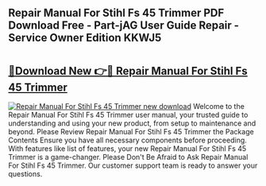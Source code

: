 ## Repair Manual For Stihl Fs 45 Trimmer PDF Download Free - Part-jAG User Guide Repair - Service Owner Edition KKWJ5

# <h2><a href="http://bc48843.oget.top/?id=Repair+Manual+For+Stihl+Fs+45+Trimmer">🔗Download New 👉🔴 Repair Manual For Stihl Fs 45 Trimmer</a></h2>

[![Repair Manual For Stihl Fs 45 Trimmer new download](https://i.imgur.com/5g1atiW.png)](http://bc48843.oget.top/?id=Repair+Manual+For+Stihl+Fs+45+Trimmer)
Welcome to the Repair Manual For Stihl Fs 45 Trimmer user manual, your trusted guide to understanding and using your new product, from setup to maintenance and beyond. Please Review Repair Manual For Stihl Fs 45 Trimmer the Package Contents Ensure you have all necessary components before proceeding. With features like list of features, your new Repair Manual For Stihl Fs 45 Trimmer is a game-changer. Please Don't Be Afraid to Ask Repair Manual For Stihl Fs 45 Trimmer. Our customer support team is ready to answer your questions.
